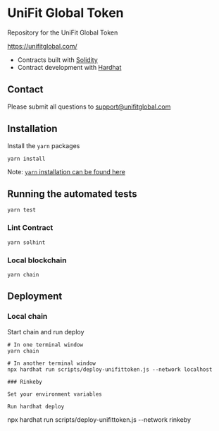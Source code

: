 # UniFit Global Token

Repository for the UniFit Global Token

https://unifitglobal.com/

* Contracts built with [Solidity](https://docs.soliditylang.org/en/latest/index.html)
* Contract development with [Hardhat](https://hardhat.org/)

## Contact

Please submit all questions to support@unifitglobal.com

## Installation

Install the `yarn` packages

```
yarn install
```

Note: [`yarn` installation can be found here](https://yarnpkg.com/getting-started/install)

## Running the automated tests

```
yarn test
```

### Lint Contract

```
yarn solhint
```

### Local blockchain

```
yarn chain
```

## Deployment

### Local chain

Start chain and run deploy

```
# In one terminal window
yarn chain

# In another terminal window
npx hardhat run scripts/deploy-unifittoken.js --network localhost

### Rinkeby
 
Set your environment variables

Run hardhat deploy

```
npx hardhat run scripts/deploy-unifittoken.js --network rinkeby
```

